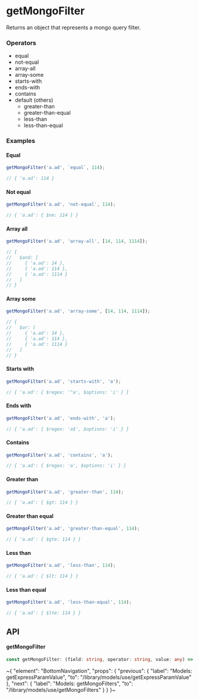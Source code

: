 
# getMongoFilter

Returns an object that represents a mongo query filter.

### Operators

- equal
- not-equal
- array-all
- array-some
- starts-with
- ends-with
- contains
- default (others)
  - greater-than
  - greater-than-equal
  - less-than
  - less-than-equal

### Examples

#### Equal

```ts
getMongoFilter('a.ad', `equal`, 114);

// { 'a.ad': 114 }
```

#### Not equal

```ts
getMongoFilter('a.ad', 'not-equal', 114);

// { 'a.ad': { $ne: 114 } }
```

#### Array all

```ts
getMongoFilter('a.ad', 'array-all', [14, 114, 1114]);

// {
//   $and: [
//     { 'a.ad': 14 },
//     { 'a.ad': 114 },
//     { 'a.ad': 1114 }
//   ]
// }
```

#### Array some

```ts
getMongoFilter('a.ad', 'array-some', [14, 114, 1114]);

// {
//   $or: [
//     { 'a.ad': 14 },
//     { 'a.ad': 114 },
//     { 'a.ad': 1114 }
//   ]
// }
```

#### Starts with

```ts
getMongoFilter('a.ad', 'starts-with', 'a');

// { 'a.ad': { $regex: '^a', $options: 'i' } }
```

#### Ends with

```ts
getMongoFilter('a.ad', 'ends-with', 'a');

// { 'a.ad': { $regex: 'a$', $options: 'i' } }
```

#### Contains

```ts
getMongoFilter('a.ad', 'contains', 'a');

// { 'a.ad': { $regex: 'a', $options: 'i' } }
```

#### Greater than

```ts
getMongoFilter('a.ad', 'greater-than', 114);

// { 'a.ad': { $gt: 114 } }
```

#### Greater than equal

```ts
getMongoFilter('a.ad', 'greater-than-equal', 114);

// { 'a.ad': { $gte: 114 } }
```

#### Less than

```ts
getMongoFilter('a.ad', 'less-than', 114);

// { 'a.ad': { $lt: 114 } }
```

#### Less than equal

```ts
getMongoFilter('a.ad', 'less-than-equal', 114);

// { 'a.ad': { $lte: 114 } }
```

## API

#### getMongoFilter

```ts
const getMongoFilter: (field: string, operator: string, value: any) => Record<string, any>;
```


~{
  "element": "BottomNavigation",
  "props": {
    "previous": {
      "label": "Models: getExpressParamValue",
      "to": "/library/models/use/getExpressParamValue"
    },
    "next": {
      "label": "Models: getMongoFilters",
      "to": "/library/models/use/getMongoFilters"
    }
  }
}~
